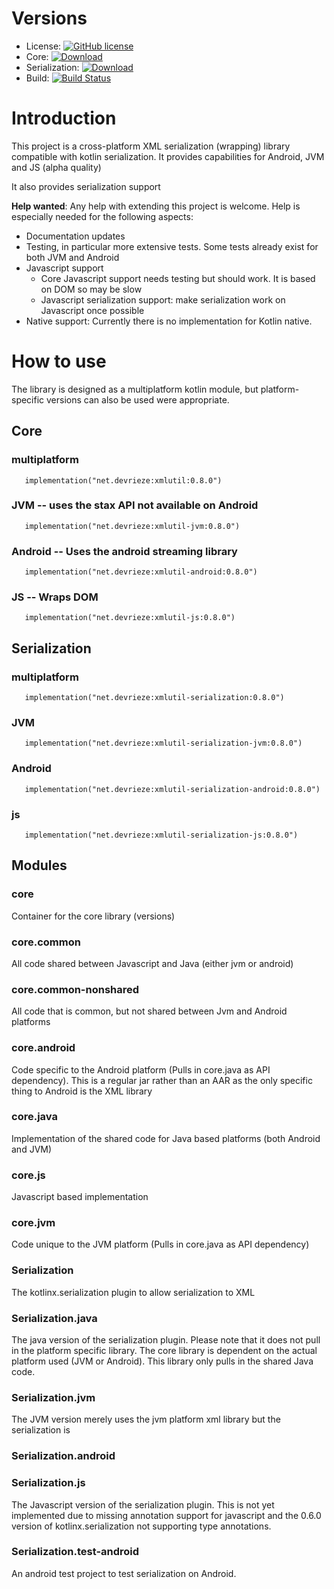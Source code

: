 # Versions
* License: [![GitHub license](https://img.shields.io/badge/License-Apache%202-blue.svg?style=flat)](COPYING)
* Core: [ ![Download](https://api.bintray.com/packages/pdvrieze/maven/xmlutil/images/download.svg) ](https://bintray.com/pdvrieze/maven/xmlutil/_latestVersion) 
* Serialization: [ ![Download](https://api.bintray.com/packages/pdvrieze/maven/xmlutil-serialization/images/download.svg) ](https://bintray.com/pdvrieze/maven/xmlutil-serialization/_latestVersion) 
* Build: [![Build Status](https://travis-ci.com/pdvrieze/xmlutil.svg?branch=master)](https://travis-ci.com/pdvrieze/xmlutil)
# Introduction

This project is a cross-platform XML serialization (wrapping) library compatible with kotlin serialization. It provides
capabilities for Android, JVM and JS (alpha quality)

It also provides serialization support

**Help wanted**: Any help with extending this project is welcome. Help is especially needed for the following aspects:

* Documentation updates
* Testing, in particular more extensive tests. Some tests already exist for both JVM and Android
* Javascript support
  * Core Javascript support needs testing but should work. It is based on DOM so may be slow
  * Javascript serialization support: make serialization work on Javascript once possible
* Native support: Currently there is no implementation for Kotlin native. 

# How to use
The library is designed as a multiplatform kotlin module, but platform-specific versions can also be used were appropriate.
## Core
### multiplatform
```
   implementation("net.devrieze:xmlutil:0.8.0")
```
### JVM -- uses the stax API not available on Android
```
   implementation("net.devrieze:xmlutil-jvm:0.8.0")
```
### Android -- Uses the android streaming library
```
   implementation("net.devrieze:xmlutil-android:0.8.0")
```
### JS -- Wraps DOM
```
   implementation("net.devrieze:xmlutil-js:0.8.0")
```
## Serialization
### multiplatform
```
   implementation("net.devrieze:xmlutil-serialization:0.8.0")
```
### JVM
```
   implementation("net.devrieze:xmlutil-serialization-jvm:0.8.0")
```
### Android
```
   implementation("net.devrieze:xmlutil-serialization-android:0.8.0")
```
### js
```
   implementation("net.devrieze:xmlutil-serialization-js:0.8.0")
```


## Modules

### core
Container for the core library (versions)

### core.common
All code shared between Javascript and Java (either jvm or android)

### core.common-nonshared
All code that is common, but not shared between Jvm and Android platforms

### core.android
Code specific to the Android platform (Pulls in core.java as API dependency). This is a regular jar rather than an AAR
as the only specific thing to Android is the XML library

### core.java
Implementation of the shared code for Java based platforms (both Android and JVM)

### core.js
Javascript based implementation

### core.jvm
Code unique to the JVM platform (Pulls in core.java as API dependency)

### Serialization
The kotlinx.serialization plugin to allow serialization to XML

### Serialization.java
The java version of the serialization plugin. Please note that it does not pull in the platform specific library. The
core library is dependent on the actual platform used (JVM or Android). This library only pulls in the shared Java code.

### Serialization.jvm
The JVM version merely uses the jvm platform xml library but the serialization is
### Serialization.android

### Serialization.js
The Javascript version of the serialization plugin. This is not yet implemented due to missing annotation support for
javascript and the 0.6.0 version of kotlinx.serialization not supporting type annotations.

### Serialization.test-android
An android test project to test serialization on Android.
